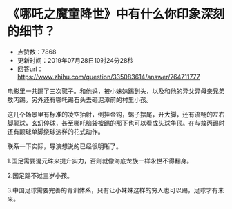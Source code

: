 # 《哪吒之魔童降世》中有什么你印象深刻的细节？
- 点赞数：7868
- 更新时间：2019年07月28日10时24分28秒
- 回答url：https://www.zhihu.com/question/335083614/answer/764711777
<body>
 <p data-pid="Obx9jiGF">电影里一共踢了三次毽子。和他妈，被小妹妹踢到头，以及和他的异父异母亲兄弟敖丙踢。另外还有哪吒踢石头去砸泥潭前的村里小孩。</p>
 <p data-pid="Cy5NLuRL">这几个场景里有标准的凌空抽射，倒挂金钩，蝎子摆尾，开大脚，还有流畅的左右脚颠球，玄幻停球，甚至哪吒脑袋被踢的那下也可以看成头球争顶。在与敖丙踢时还有颠球单脚绕球这样的花式动作。</p>
 <p data-pid="ppw78Z2f">联系一下实际，导演想说的已经很明晰了。</p>
 <p data-pid="B2nwDJUE">1.国足需要混元珠来提升实力，否则就像海底龙族一样永世不得翻身。</p>
 <p data-pid="29LaZgBs">2.国足踢不过三岁小孩。</p>
 <p data-pid="kqwFoNUG">3.中国足球需要完善的青训体系，只有让小妹妹这样的穷人也可以踢，足球才有未来。</p>
</body>